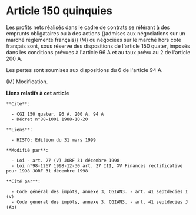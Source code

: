 # Article 150 quinquies

Les profits nets réalisés dans le cadre de contrats se référant à des emprunts obligataires ou à des actions ((admises aux
négociations sur un marché réglementé français)) (M) ou négociées sur le marché hors cote français sont, sous réserve des
dispositions de l'article 150 quater, imposés dans les conditions prévues à l'article 96 A et au taux prévu au 2 de l'article
200 A.

Les pertes sont soumises aux dispositions du 6 de l'article 94 A.

(M) Modification.

**Liens relatifs à cet article**

	**Cite**:

	  - CGI 150 quater, 96 A, 200 A, 94 A
	  - Décret n°88-1001 1988-10-20

	**Liens**:

	  - HISTO: Edition du 31 mars 1999

	**Modifié par**:

	  - Loi - art. 27 (V) JORF 31 décembre 1998
	  - Loi n°98-1267 1998-12-30 art. 27 III, XV Finances rectificative pour 1998 JORF 31 décembre 1998

	**Cité par**:

	  - Code général des impôts, annexe 3, CGIAN3. - art. 41 septdecies I (V)
	  - Code général des impôts, annexe 3, CGIAN3. - art. 41 septdecies J (Ab)
